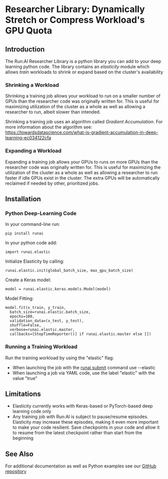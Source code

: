 # Researcher Library: Dynamically Stretch or Compress Workload's GPU Quota

## Introduction

The Run:AI Researcher Library is a python library you can add to your deep learning python code. The library contains an _elasticity_ module which allows _train_ workloads to shrink or expand based on the cluster's availability

### Shrinking a Workload

Shrinking a training job allows your workload to run on a smaller number of GPUs than the researcher code was originally written for. This is useful for maximizing utilization of the cluster as a whole as well as allowing a researcher to run, albeit slower than intended.

Shrinking a training job uses an algorithm called _Gradient_ _Accumulation_. For more information about the algorithm see: <https://towardsdatascience.com/what-is-gradient-accumulation-in-deep-learning-ec034122cfa>

### Expanding a Workload

Expanding a training job allows your GPUs to runs on more GPUs than the researcher code was originally written for. This is useful for maximizing the utilization of the cluster as a whole as well as allowing a researcher to run faster if idle GPUs exist in the cluster. The extra GPUs will be automatically reclaimed if needed by other, prioritized jobs.

## Installation

### Python Deep-Learning Code

In your command-line run:

    pip install runai

In your python code add:

    import runai.elastic

Initialize Elasticity by calling:

    runai.elastic.init(global_batch_size, max_gpu_batch_size)

Create a Keras model:

    model = runai.elastic.keras.models.Model(model)

Model Fitting:

    model.fit(x_train, y_train, 
      batch_size=runai.elastic.batch_size, 
      epochs=100, 
      validation_data=(x_test, y_test), 
      shuffle=False, 
      verbose=runai.elastic.master, 
      callbacks=[StepTimeReporter()] if runai.elastic.master else [])

### Running a Training Workload

Run the training workload by using the "elastic" flag:

*   When launching the job with the [runai submit](../cli-reference/runai-submit.md) command use --elastic
*   When launching a job via YAML code, use the label "elastic" with the value "true"

## Limitations

*   Elasticity currently works with Keras-based or PyTorch-based deep learning code only
*   Any training job with Run:AI is subject to pause/resume episodes. Elasticity may increase these episodes, making it even more important to make your code resilient. Save checkpoints in your code and allow it to resume from the latest checkpoint rather than start from the beginning

## See Also

For additional documentation as well as Python examples see our [GitHub repository](https://github.com/run-ai/runai/tree/master/runai/elastic)